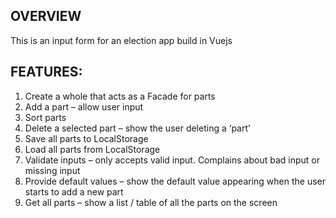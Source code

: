 ## OVERVIEW

This is an input form for an election app build in Vuejs 

## FEATURES:
1.	Create a whole that acts as a Facade for parts 
2.	Add a part – allow user input 
3.	Sort parts 
4.	Delete a selected part – show the user deleting a ‘part’
5.	Save all parts to LocalStorage 
6.	Load all parts from LocalStorage 
7.	Validate inputs – only accepts valid input. Complains about bad input or missing input
8.	Provide default values – show the default value appearing when the user starts to add a new part
9.	Get all parts – show a list / table of all the parts on the screen 

